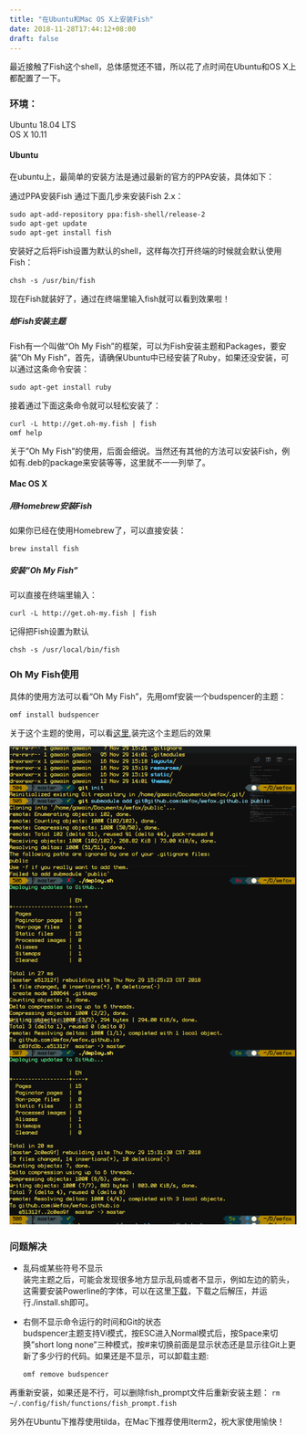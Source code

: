 ```yaml
---
title: "在Ubuntu和Mac OS X上安装Fish"
date: 2018-11-28T17:44:12+08:00
draft: false
---
```


最近接触了Fish这个shell，总体感觉还不错，所以花了点时间在Ubuntu和OS X上都配置了一下。

### 环境：

Ubuntu 18.04 LTS  
OS X 10.11

#### Ubuntu
在ubuntu上，最简单的安装方法是通过最新的官方的PPA安装，具体如下：

通过PPA安装Fish
通过下面几步来安装Fish 2.x：

    sudo apt-add-repository ppa:fish-shell/release-2
    sudo apt-get update
    sudo apt-get install fish

安装好之后将Fish设置为默认的shell，这样每次打开终端的时候就会默认使用Fish：

    chsh -s /usr/bin/fish

现在Fish就装好了，通过在终端里输入fish就可以看到效果啦！

##### 给Fish安装主题
Fish有一个叫做“Oh My Fish”的框架，可以为Fish安装主题和Packages，要安装”Oh My Fish”，首先，请确保Ubuntu中已经安装了Ruby，如果还没安装，可以通过这条命令安装：

    sudo apt-get install ruby

接着通过下面这条命令就可以轻松安装了：

    curl -L http://get.oh-my.fish | fish
    omf help

关于”Oh My Fish”的使用，后面会细说。当然还有其他的方法可以安装Fish，例如有.deb的package来安装等等，这里就不一一列举了。

#### Mac OS X
##### 用Homebrew安装Fish
如果你已经在使用Homebrew了，可以直接安装：

    brew install fish

##### 安装”Oh My Fish”
可以直接在终端里输入：

    curl -L http://get.oh-my.fish | fish

记得把Fish设置为默认

    chsh -s /usr/local/bin/fish

### Oh My Fish使用
具体的使用方法可以看“Oh My Fish”，先用omf安装一个budspencer的主题：

    omf install budspencer

关于这个主题的使用，可以看[这里](https://github.com/oh-my-fish/oh-my-fish/blob/master/docs/Themes.md#budspencer),装完这个主题后的效果

![Img](https://raw.githubusercontent.com/Wefox/wefox.github.io/master/post/img/install_fish_1.png)

### 问题解决
- 乱码或某些符号不显示  
装完主题之后，可能会发现很多地方显示乱码或者不显示，例如左边的箭头，这需要安装Powerline的字体，可以在这里[下载](https://github.com/powerline/fonts)，下载之后解压，并运行./install.sh即可。

- 右侧不显示命令运行的时间和Git的状态  
budspencer主题支持Vi模式，按ESC进入Normal模式后，按Space来切换”short long none”三种模式，按#来切换前面是显示状态还是显示往Git上更新了多少行的代码。如果还是不显示，可以卸载主题:  
    ```
    omf remove budspencer
    ```
再重新安装，如果还是不行，可以删除fish_prompt文件后重新安装主题：
    ```
    rm ~/.config/fish/functions/fish_prompt.fish
    ```

另外在Ubuntu下推荐使用tilda，在Mac下推荐使用Iterm2，祝大家使用愉快！